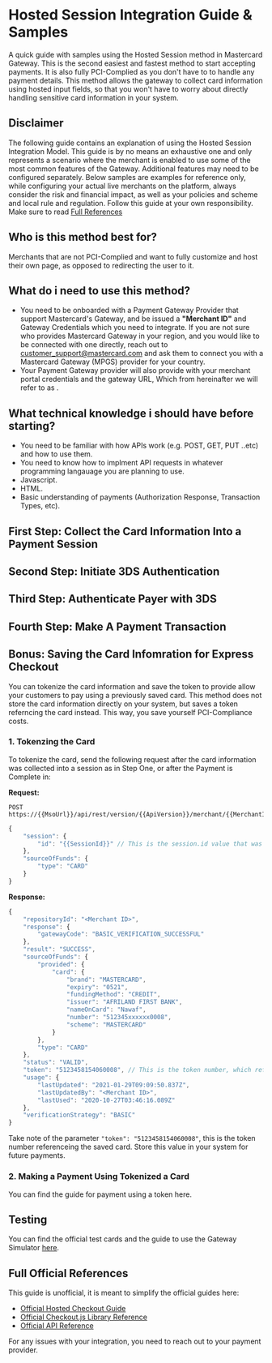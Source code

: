# Hosted Session Integration Guide & Samples
A quick guide with samples using the Hosted Session method in Mastercard Gateway. This is the second easiest and fastest method to start accepting payments. It is also fully PCI-Complied as you don't have to to handle any payment details. This method allows the gateway to collect card information using hosted input fields, so that you won't have to worry about directly handling sensitive card information in your system.

## Disclaimer
The following guide contains an explanation of using the Hosted Session Integration Model. This guide is by no means an exhaustive one and only represents a scenario where the merchant is enabled to use some of the most common features of the Gateway. Additional features may need to be configured separately.
Below samples are examples for reference only, while configuring your actual live merchants on the platform, always consider the risk and financial impact, as well as your policies and scheme and local rule and regulation. Follow this guide at your own responsibility. Make sure to read [Full References](#Full-Official-References)

## Who is this method best for?
Merchants that are not PCI-Complied and want to fully customize and host their own page, as opposed to redirecting the user to it.

## What do i need to use this method?
- You need to be onboarded with a Payment Gateway Provider that support Mastercard's Gateway, and be issued a **"Merchant ID"** and Gateway Credentials which you need to integrate. If you are not sure who provides Mastercard Gateway in your region, and you would like to be connected with one directly, reach out to customer_support@mastercard.com and ask them to connect you with a Mastercard Gateway (MPGS) provider for your country.
- Your Payment Gateway provider will also provide with your merchant portal credentials and the gateway URL, Which from hereinafter we will refer to as <Bank URL>.

## What technical knowledge i should have before starting?
- You need to be familiar with how APIs work (e.g. POST, GET, PUT ..etc) and how to use them.
- You need to know how to implment API requests in whatever programming langauage you are planning to use.
- Javascript.
- HTML. 
- Basic understanding of payments (Authorization Response, Transaction Types, etc).

## First Step: Collect the Card Information Into a Payment Session

## Second Step: Initiate 3DS Authentication

## Third Step: Authenticate Payer with 3DS

## Fourth Step: Make A Payment Transaction

## Bonus: Saving the Card Infomration for Express Checkout
You can tokenize the card information and save the token to provide allow your customers to pay using a previously saved card. This method does not store the card information directly on your system, but saves a token referncing the card instead. This way, you save yourself PCI-Compliance costs.

### 1. Tokenzing the Card
To tokenize the card, send the following request after the card information was collected into a session as in Step One, or after the Payment is Complete in:

**Request:**
```
POST  https://{{MsoUrl}}/api/rest/version/{{ApiVersion}}/merchant/{{MerchantId}}/token
```
```js
{
	"session": {
		"id": "{{SessionId}}" // This is the session.id value that was generated in the first step 
	},
	"sourceOfFunds": {
		"type": "CARD"
	}
}
```
**Response:**
```js
{
    "repositoryId": "<Merchant ID>",
    "response": {
        "gatewayCode": "BASIC_VERIFICATION_SUCCESSFUL"
    },
    "result": "SUCCESS",
    "sourceOfFunds": {
        "provided": {
            "card": {
                "brand": "MASTERCARD",
                "expiry": "0521",
                "fundingMethod": "CREDIT",
                "issuer": "AFRILAND FIRST BANK",
                "nameOnCard": "Nawaf",
                "number": "512345xxxxxx0008",
                "scheme": "MASTERCARD"
            }
        },
        "type": "CARD"
    },
    "status": "VALID",
    "token": "5123458154060008", // This is the token number, which references the saved card. This is what you would store in your system for your future payment.
    "usage": {
        "lastUpdated": "2021-01-29T09:09:50.837Z",
        "lastUpdatedBy": "<Merchant ID>",
        "lastUsed": "2020-10-27T03:46:16.089Z"
    },
    "verificationStrategy": "BASIC"
}
```

Take note of the parameter `"token": "5123458154060008"`, this is the token number referenceing the saved card. Store this value in your system for future payments.

### 2. Making a Payment Using Tokenized a Card
You can find the guide for payment using a token here.

## Testing
You can find the official test cards and the guide to use the Gateway Simulator [here](https://ap-gateway.mastercard.com/api/documentation/integrationGuidelines/supportedFeatures/testAndGoLive.html?locale=en_US).

## Full Official References
This guide is unofficial, it is meant to simplify the official guides here:

* [Official Hosted Checkout Guide](https://ap-gateway.mastercard.com/api/documentation/integrationGuidelines/hostedCheckout/integrationModelHostedCheckout.html)
* [Official Checkout.js Library Reference](https://ap-gateway.mastercard.com/api/documentation/apiDocumentation/checkout/version/latest/api.html?locale=en_US)
* [Official API Reference](https://ap-gateway.mastercard.com/api/documentation/apiDocumentation/rest-json/version/latest/api.html?locale=en_US)

For any issues with your integration, you need to reach out to your payment provider. 
